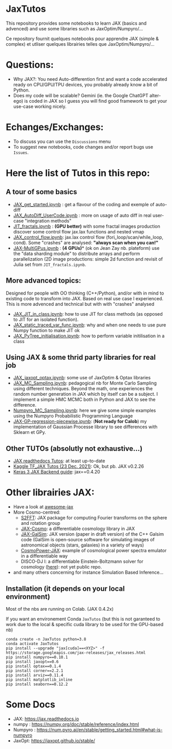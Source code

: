 # JaxTutos
This repository provides some notebooks to learn JAX (basics and advenced) and use some libraries such as JaxOptim/Numpyro/...

Ce repository fournit quelques notebooks pour apprendre JAX (simple & complex) et utliser quelques librairies telles que JaxOptim/Numpyro/...

# Questions:  
- Why JAX?: You need Auto-differention first and want a code accelerated ready on CPU/GPU/TPU devices, you probably already know a bit of Python.
- Does my code will be scalable? Gemini (ie. the Google ChatGPT alter-ego) is coded in JAX so I guess you will find good framework to get your use-case working nicely.

# Echanges/Exchanges: 
- To discuss you can use the `Discussions` menu
- To suggest new notebooks, code changes and/or report bugs use `Issues`.

# Here the list of Tutos in this repo:
## A tour of some basics
- [JAX_get_started.ipynb](./JAX_get_started.ipynb) : get a flavour of the coding and exemple of auto-diff
- [JAX_AutoDiff_UserCode.ipynb](./JAX_AutoDiff_UserCode.ipynb) : more on usage of auto diff in  real user-case "integration methods"  
- [JIT_fractals.ipynb](./JIT_fractals.ipynb) : **(GPU better)** with some fractal images production discover some control flow jax.lax functions and nested vmap
- [JAX_control_flow.ipynb](./JAX_control_flow.ipynb): jax.lax control flow (fori_loop/scan/while_loop, cond). Some "crashes" are analysed: **"always scan when you can!"**
- [JAX-MultiGPus.ipynb](./JAX-MultiGPus.ipynb) : **(4 GPUs)*** (ok on Jean Zay nb. plateform) use the "data sharding module" to distribute arrays and perform parallelization (2D image productions: simple 2d function and revisit of Julia set from `JIT_fractals.ipynb`.
## More advanced topics:
Designed for people with OO thinking (C++/Python), and/or with in mind  to existing code to transform into JAX. Based on real use case I experienced. This is more advenced and technical but with with "crashes" analysed
- [JAX_JIT_in_class.ipynb](./JAX_JIT_in_class.ipynb): how to use JIT for class methods (as opposed to JIT for an isolated function). 
- [JAX_static_traced_var_func.ipynb](./JAX_static_traced_var_func.ipynb): why and when one needs to use pure Numpy function to make JIT ok
- [JAX_PyTree_initialisation.ipynb](./JAX_PyTree_initialisation.ipynb): how to perform variable initilisation in a class
## Using JAX & some thrid party libraries for real job
- [JAX_jaxopt_optax.ipynb](./JAX_jaxopt_optax.ipynb): some use of JaxOptim & Optax libraries
- [JAX_MC_Sampling.ipynb](./JAX_MC_Sampling.ipynb): pedagogical nb for Monte Carlo Sampling using different techniques. Beyond the math, one experiences the random number generation in JAX which by itself can be a subject. I implement a simple HMC MCMC both in Python and JAX to see the difference.
- [Numpyro_MC_Sampling.ipynb](./Numpyro_MC_Sampling.ipynb): here we give some simple examples using the Numpyro Probabilistic Programming Language
- [JAX-GP-regression-piecewise.ipynb](./JAX-GP-regression-piecewise.ipynb): (**Not ready for Calob**) my implementation of Gaussian Processe library to see differences with Sklearn et GPy.

## Other TUTOs (absolutly not exhaustive...)
- [JAX readthedocs Tutos](https://jax.readthedocs.io/en/latest/tutorials.html): at least up-to-date
- [Kaggle TF_JAX Tutos (23 Dec. 2021)](https://www.kaggle.com/code/aakashnain/tf-jax-tutorials-part1): Ok, but pb. JAX  v0.2.26
- [Keras 3 JAX Backend guide](https://keras.io/guides/): jax==0.4.20 

# Other librairies JAX: 
- Have a look at  [awesome-jax](https://project-awesome.org/n2cholas/awesome-jax)
- More Cosmo-centred:
   - [S2FFT](http://www.jasonmcewen.org/project/s2fft/): JAX package for computing Fourier transforms on the sphere and rotation group
   - [JAX-Cosmo](https://github.com/DifferentiableUniverseInitiative/jax_cosmo): a differentiable cosmology library in JAX
   - [JAX-GalSim](https://github.com/GalSim-developers/JAX-GalSim): JAX version (paper in draft version) of the C++ Galsim code (GalSim is open-source software for simulating images of astronomical objects (stars, galaxies) in a variety of ways)
   - [CosmoPower-JAX](https://github.com/dpiras/cosmopower-jax): example of cosmological power spectra emulator in a differentiable way
   - DISCO-DJ I: a differentiable Einstein-Boltzmann solver for cosmology ([here](https://arxiv.org/abs/2311.03291)): not yet public repo.
- and many others concerning for instance Simulation Based Inference...


## Installation (it depends on your local environment)
Most of the nbs are running on Colab. (JAX 0.4.2x) 

If you want an environement Conda `JaxTutos` (but this is not garanteed to work due to the local & specific cuda library to be used for the GPU-based nb)
```
conda create -n JaxTutos python=3.8
conda activate JaxTutos
pip install --upgrade "jax[cuda]==<XYZ>" -f https://storage.googleapis.com/jax-releases/jax_releases.html
pip install numpyro==0.10.1
pip install jaxopt==0.6
pip install optax==0.1.4
pip install corner==2.2.1
pip install arviz==0.11.4
pip install matplotlib_inline
pip install seaborn==0.12.2
```
# Some Docs
- JAX: https://jax.readthedocs.io
- numpy : https://numpy.org/doc/stable/reference/index.html
- Numpyro : https://num.pyro.ai/en/stable/getting_started.html#what-is-numpyro
- JaxOpt: https://jaxopt.github.io/stable/
